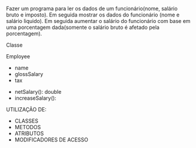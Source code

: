Fazer um programa para ler os dados de um funcionário(nome, salário bruto e imposto). Em seguida mostrar os dados do funcionário (nome e salário liquido). Em seguida aumentar o salário do funcionário com base em uma porcentagem dada(somente o salário bruto é afetado pela porcentagem).

Classe

Employee

- name
- glossSalary
- tax

+ netSalary(): double
+ increaseSalary(): 

UTILIZAÇÃO DE:

* CLASSES
* METODOS
* ATRIBUTOS
* MODIFICADORES DE ACESSO
